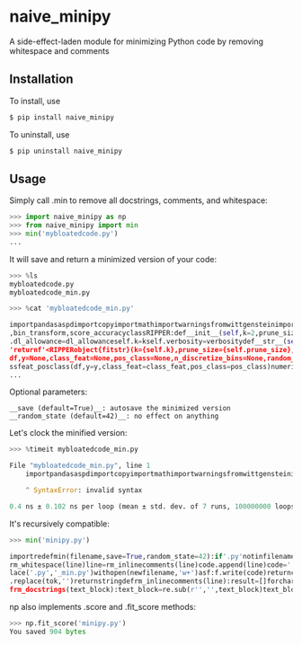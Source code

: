# naive_minipy

A side-effect-laden module for minimizing Python code by removing whitespace and comments

## Installation

To install, use
```bash
$ pip install naive_minipy
```

To uninstall, use
```bash
$ pip uninstall naive_minipy
```

## Usage

Simply call .min to remove all docstrings, comments, and whitespace:

```python
>>> import naive_minipy as np
>>> from naive_minipy import min
>>> min('mybloatedcode.py')
...
```

It will save and return a minimized version of your code:

```python
>>> %ls
mybloatedcode.py
mybloatedcode_min.py
```

```python
>>> %cat 'mybloatedcode_min.py'

importpandasaspdimportcopyimportmathimportwarningsfromwittgensteinimportbasefrom.baseimportCond,Rule,Rulesetfrom.baseimportrnd,fit_bins
,bin_transform,score_accuracyclassRIPPER:def__init__(self,k=2,prune_size=.33,dl_allowance=64,verbosity=0):self.prune_size=prune_sizeself
.dl_allowance=dl_allowanceself.k=kself.verbosity=verbositydef__str__(self):fitstr=f'withfitruleset'ifhasattr(self,'ruleset_')else'(unfit)
'returnf'<RIPPERobject{fitstr}(k={self.k},prune_size={self.prune_size},dl_allowance={self.dl_allowance})>'__repr__=__str__deffit(self,
df,y=None,class_feat=None,pos_class=None,n_discretize_bins=None,random_state=None):df,self.class_feat,self.pos_class=base.trainset_cla
ssfeat_posclass(df,y=y,class_feat=class_feat,pos_class=pos_class)numeric_feats=base.find_numeric_feats(df,min_unique=n_discretize_bins
...
```

Optional parameters:
```
__save (default=True)__: autosave the minimized version
__random_state (default=42)__: no effect on anything
```

Let's clock the minified version:
```python
>>> %timeit mybloatedcode_min.py

File "mybloatedcode_min.py", line 1
    importpandasaspdimportcopyimportmathimportwarningsfromwittgensteinimportbasefrom.baseimportCond,Rule,Rulesetfrom.baseimportrnd,fit_bin...

    ^ SyntaxError: invalid syntax

0.4 ns ± 0.102 ns per loop (mean ± std. dev. of 7 runs, 100000000 loops each)
```

It's recursively compatible:

```python
>>> min('minipy.py')

importredefmin(filename,save=True,random_state=42):if'.py'notinfilename:raiseIOError('')code=[]withopen(filename,"r")asf:forlineinf:line=
rm_whitespace(line)line=rm_inlinecomments(line)code.append(line)code=''.join(code)code=rm_docstrings(code)ifsave:newfilename=filename.rep
lace('.py','_min.py')withopen(newfilename,'w+')asf:f.write(code)returncodedefrm_whitespace(string):fortokin['\n','\t','\r','']:string=string
.replace(tok,'')returnstringdefrm_inlinecomments(line):result=[]forcharinline:ifchar!='result.append(char)else:breakreturn''.join(result)de
frm_docstrings(text_block):text_block=re.sub(r'','',text_block)text_block=re.sub(r"",'',text_block)returntext_block
```

np also implements .score and .fit_score methods:
```python
>>> np.fit_score('minipy.py')
You saved 904 bytes
```
